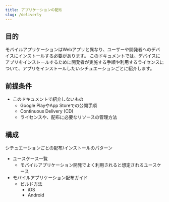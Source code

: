 ```yaml
---
title: アプリケーションの配布
slug: /deliverly
---
```


## 目的

モバイルアプリケーションはWebアプリと異なり、ユーザーや開発者へのデバイスにインストールする必要があります。
このドキュメントでは、デバイスにアプリをインストールするために開発者が実施する手順や利用するライセンスについて、アプリをインストールしたいシチュエーションごとに紹介します。

## 前提条件

- このドキュメントで紹介しないもの
  - Google PlayやApp Storeでの公開手順
  - Continuous Delivery (CD)
  - ライセンスや、配布に必要なリソースの管理方法

## 構成

シチュエーションごとの配布/インストールのパターン

- ユースケース一覧
  - モバイルアプリケーション開発でよく利用されると想定されるユースケース
- モバイルアプリケーション配布ガイド
  - ビルド方法
    - iOS
    - Android
